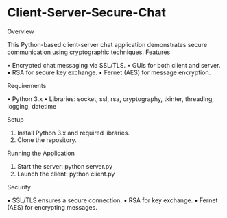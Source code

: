 # Client-Server-Secure-Chat

Overview

This Python-based client-server chat application demonstrates secure communication using cryptographic techniques.
Features

•	Encrypted chat messaging via SSL/TLS.
•	GUIs for both client and server.
•	RSA for secure key exchange.
•	Fernet (AES) for message encryption.

Requirements

•	Python 3.x
•	Libraries: socket, ssl, rsa, cryptography, tkinter, threading, logging, datetime

Setup

1.	Install Python 3.x and required libraries.
2.	Clone the repository.

Running the Application

1.	Start the server: python server.py
2.	Launch the client: python client.py

Security

•	SSL/TLS ensures a secure connection.
•	RSA for key exchange.
•	Fernet (AES) for encrypting messages.
